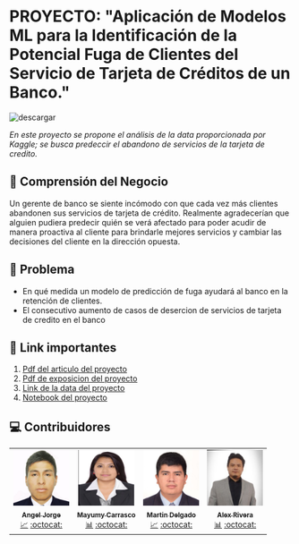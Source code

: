 # PROYECTO: "Aplicación de Modelos ML para la Identificación de la Potencial Fuga de Clientes del Servicio de Tarjeta de Créditos de un Banco."

<img src="https://i.ibb.co/4dbF13x/descargar.jpg" alt="descargar" border="0">

_En este proyecto se propone el análisis de la data proporcionada por Kaggle; se busca predeccir el abandono de servicios de la tarjeta de credito._

## 🔎 Comprensión del Negocio 

Un gerente de banco se siente incómodo con que cada vez más clientes abandonen sus servicios de tarjeta de crédito. Realmente agradecerían que alguien pudiera predecir quién se verá afectado para poder acudir de manera proactiva al cliente para brindarle mejores servicios y cambiar las decisiones del cliente en la dirección opuesta.

## 🧠 Problema

- En qué medida un modelo de predicción de fuga ayudará al banco en la retención de clientes.
- El consecutivo aumento de casos de desercion de servicios de tarjeta de credito en el banco


## 🔗 Link importantes 
1. [Pdf del articulo del proyecto](https://github.com/MayumyCH/credit_card_project_pyhton/blob/main/proyecto_articulo.pdf)
2. [Pdf de exposicion del proyecto](https://github.com/MayumyCH/credit_card_project_pyhton/blob/main/proyecto_exposicion_ppt.pdf)
3. [Link de la data del proyecto](https://www.kaggle.com/sakshigoyal7/credit-card-customers?select=BankChurners.csv)
4. [Notebook del proyecto](https://github.com/MayumyCH/credit_card_project_pyhton/blob/main/proyecto_notebook.ipynb)


## 💻 Contribuidores 

<table>
  <tr>
    <td align="center">
        <a href="https://www.linkedin.com/in/angel-jorge-salazar-7b3bb614b/">
            <img src="https://raw.githubusercontent.com/MayumyCH/credit_card_project_pyhton/main/members/angel.jpg" width="100px;" alt="" target="_blank"/>
            <br /><sub><b>Angel Jorge</b></sub>
        </a>
        <br />
        <a href="#analisis" title="Analisis">📈</a> 
        <a href="https://github.com/ANGELJSS" target="_blank" title="Github">:octocat:</a>
    </td>
    <td align="center">
        <a href="https://www.linkedin.com/in/heydy-mayumy-carrasco-huaccha/">
            <img src="https://raw.githubusercontent.com/MayumyCH/credit_card_project_pyhton/main/members/heydy.jpg" target="_blank" width="100px;" alt=""/>
            <br /><sub><b>Mayumy Carrasco</b> </sub>
        </a>
        <br />
        <a href="#analisis" title="Analisis">📊</a> 
        <a href="https://github.com/MayumyCH" title="Github">:octocat:</a>
    </td>
    <td align="center">
        <a href="https://www.linkedin.com/in/martindelhu13/">
            <img src="https://raw.githubusercontent.com/MayumyCH/credit_card_project_pyhton/main/members/martin.jpg" target="_blank" width="100px;" alt=""/>
            <br /><sub><b>Martin Delgado </b> </sub>
        </a>
        <br />
        <a href="#analisis" title="Analisis">📈</a> 
        <a href="https://github.com/MartinAdolfoDelgadoHuayhua" target="_blank" title="Github">:octocat:</a>
    </td>
    <td align="center">
        <a href="https://www.linkedin.com/in/alex-rivera-cruz-95a22592/">
            <img src="https://raw.githubusercontent.com/MayumyCH/credit_card_project_pyhton/main/members/alex.jpg" target="_blank" width="100px;" alt=""/>
            <br /><sub><b>Alex Rivera</b> </sub>
        </a>
        <br />
        <a href="#analisis" title="Analisis">📊</a> 
        <a href="https://github.com/alexriveracruz4" target="_blank" title="Github">:octocat:</a>
    </td>
  </tr>
</table>
